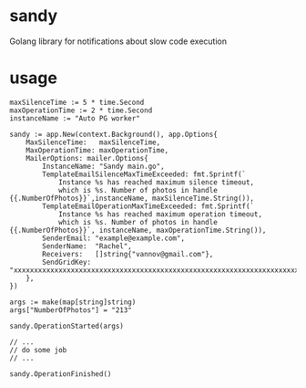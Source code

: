 # sandy
Golang library for notifications about slow code execution

# usage
	maxSilenceTime := 5 * time.Second
	maxOperationTime := 2 * time.Second
	instanceName := "Auto PG worker"

	sandy := app.New(context.Background(), app.Options{
		MaxSilenceTime:   maxSilenceTime,
		MaxOperationTime: maxOperationTime,
		MailerOptions: mailer.Options{
			InstanceName: "Sandy main.go",
			TemplateEmailSilenceMaxTimeExceeded: fmt.Sprintf(`
                Instance %s has reached maximum silence timeout,
				which is %s. Number of photos in handle {{.NumberOfPhotos}}`,instanceName, maxSilenceTime.String()),
			TemplateEmailOperationMaxTimeExceeded: fmt.Sprintf(`
                Instance %s has reached maximum operation timeout,
				which is %s. Number of photos in handle {{.NumberOfPhotos}}`, instanceName, maxOperationTime.String()),
			SenderEmail: "example@example.com",
			SenderName:  "Rachel",
			Receivers:   []string{"vannov@gmail.com"},
			SendGridKey: "xxxxxxxxxxxxxxxxxxxxxxxxxxxxxxxxxxxxxxxxxxxxxxxxxxxxxxxxxxxxxxxxxxxxxxxxxxxxxxxx",
		},
	})

	args := make(map[string]string)
	args["NumberOfPhotos"] = "213"

	sandy.OperationStarted(args)

    // ...
	// do some job
    // ...

	sandy.OperationFinished()


